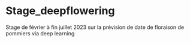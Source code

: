 # Stage_deepflowering
Stage de février à fin juillet 2023 sur la prévision de date de floraison de pommiers via deep learning
